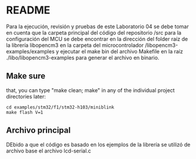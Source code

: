 # README
Para la ejecución, revisión y pruebas de este Laboratorio 04 se debe tomar en cuenta que la carpeta principal del código del repositorio /src  para la configuración del MCU se debe encontrar en la dirección del folder raíz de la librería libopencm3 en la carpeta del microcontrolador /libopencm3-examples/examples y ejecutar el make bin del archivo Makefile en la raíz ./libo/libopencm3-examples para generar el archivo en binario. 
## Make sure
that, you can type "make clean; make" in any of the individual project
directories later:

    cd examples/stm32/f1/stm32-h103/miniblink
    make flash V=1


## Archivo principal 
DEbido a que el código es basado en los ejemplos de la librería se utilizó de archivo base el archivo lcd-serial.c 

